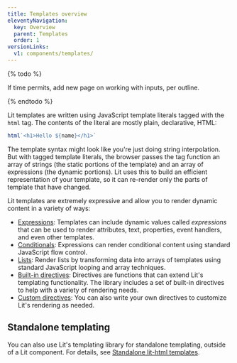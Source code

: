 ```yaml
---
title: Templates overview
eleventyNavigation:
  key: Overview
  parent: Templates
  order: 1
versionLinks:
  v1: components/templates/
---
```


{% todo %}

If time permits, add new page on working with inputs, per outline.

{% endtodo %}

Lit templates are written using JavaScript template literals tagged with the `html` tag. The contents of the literal are mostly plain, declarative, HTML:

```js
html`<h1>Hello ${name}</h1>`
```

The template syntax might look like you're just doing string interpolation. But with tagged template literals, the browser passes the tag function an array of strings (the static portions of the template) and an array of expressions (the dynamic portions). Lit uses this to build an efficient representation of your template, so it can re-render only the parts of template that have changed.

Lit templates are extremely expressive and allow you to render dynamic content in a variety of ways:

 - [Expressions](/docs/v3/templates/expressions/): Templates can include dynamic values called *expressions* that can be used to render attributes, text, properties, event handlers, and even other templates.
 - [Conditionals](/docs/v3/templates/conditionals/): Expressions can render conditional content using standard JavaScript flow control.
 - [Lists](/docs/v3/templates/lists/): Render lists by transforming data into arrays of templates using standard JavaScript looping and array techniques.
 - [Built-in directives](/docs/v3/templates/directives/): Directives are functions that can extend Lit's templating functionality. The library includes a set of built-in directives to help with a variety of rendering needs.
 - [Custom directives](/docs/v3/templates/custom-directives/): You can also write your own directives to customize Lit's rendering as needed.

## Standalone templating

You can also use Lit's templating library for standalone templating, outside of a Lit component. For details, see [Standalone lit-html templates](/docs/v3/libraries/standalone-templates).

